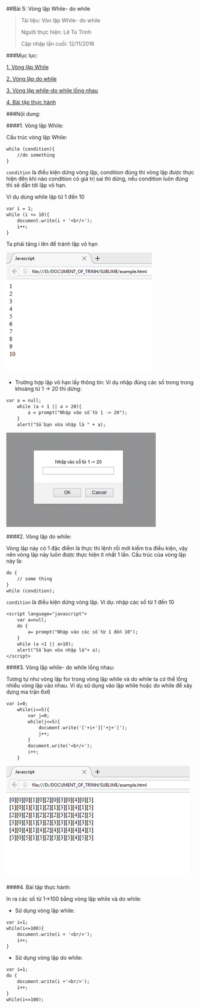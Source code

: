 ##Bài 5: Vòng lặp While- do while

>Tài liệu: Vòn lặp While- do while
>
>Người thực hiện: Lê Tú Trinh
>
>Cập nhập lần cuối: 12/11/2016

###Mục lục:

[1. Vòng lặp While](#1)

[2. Vòng lặp do while](#2)

[3. Vòng lặp while-do while lồng nhau](#3)

[4. Bài tập thực hành](#4)

###Nội dung:

<a name="1"></a>
####1. Vòng lặp While:

Cấu trúc vòng lặp While:

```
while (condition){
	//do something
}
```

`condition` là điều kiện dừng vòng lặp, condition đúng thì vòng lặp được thực hiện đến khi nào condition có giá trị sai thì dừng, nếu condition luôn đúng thì sẽ dẫn tới lặp vô hạn.

Ví dụ dùng while lặp từ 1 đến 10

```
var i = 1;
while (i <= 10){
    document.write(i + '<br/>');
    i++; 
}
```

Ta phải tăng i lên để tránh lặp vô hạn

![1](https://github.com/TrinhTu/web_developer/blob/master/Task09_Javascript_Course_01/Bai07_while%2Bdo_while/image/(1).png)

- Trường hợp lặp vô hạn lấy thông tin: Ví dụ nhập đúng các số trong trong khoảng từ 1 -> 20 thì dừng:

```
var a = null;	
	while (a < 1 || a > 20){
   		a = prompt("Nhập vào số từ 1 -> 20");
	}
	alert("Số bạn vừa nhập là " + a);
```

![2](https://github.com/TrinhTu/web_developer/blob/master/Task09_Javascript_Course_01/Bai07_while%2Bdo_while/image/(2).png)

<a name="2"></a>
####2. Vòng lặp do while:

Vòng lặp này có 1 đặc điểm là thực thi lệnh  rồi mới kiểm tra điều kiện, vậy nên vòng lặp này luôn được thực hiện ít nhất 1 lần. Cấu trúc của vòng lặp này là:

```
do {
	// some thing
}
while (condition);
```

`condition` là điều kiện dừng vòng lặp. Ví dụ: nhập các số từ 1 đến 10

```
<script language="javascript">
	var a=null;
	do {
		a= prompt("Nhập vào các số từ 1 đến 10");
	}
	while (a <1 || a>10);
	alert("Số bạn vừa nhập là"+ a);
</script>
```

<a name="3"></a>
####3. Vòng lặp while- do while lồng nhau:

Tương tự như vòng lặp for trong vòng lặp while và do while ta có thể lồng nhiều vòng lặp vào nhau. Ví dụ sử dụng vào lặp while hoặc do while để xây dựng ma trận 6x6

```
var i=0;
	while(i<=5){
		var j=0;
		while(j<=5){
			document.write('['+i+']['+j+']');
			j++;
		}
		document.write('<br/>');
		i++;
	}
```

![3](https://github.com/TrinhTu/web_developer/blob/master/Task09_Javascript_Course_01/Bai07_while%2Bdo_while/image/(3).png)

<a name="4"></a>
####4. Bài tập thực hành:

In ra các số từ 1->100 bằng vòng lặp while và do while:

- Sử dụng vòng lặp while:

```
var i=1;
while(i<=100){
	document.write(i + '<br/>');
	i++;
}
```

- Sử dụng vòng lặp do while:

``` 
var i=1;
do {
	document.write(i +'<br/>');
	i++;
}
while(i<=100);
```
